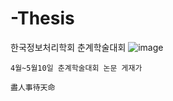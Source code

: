 # -Thesis
한국정보처리학회 춘계학술대회
![image](https://github.com/chihyeonWON/-Thesis/assets/58906858/0a7f9d06-70df-48b2-ae86-2712467d84b4)
```
4월~5월10일 춘계학술대회 논문 게재가 

盡人事待天命
```

